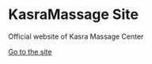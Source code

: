 # KasraMassage Site

Official website of Kasra Massage Center

<a href="https://manyahub.github.io/KasraMassage" target="_blank">Go to the site</a>
